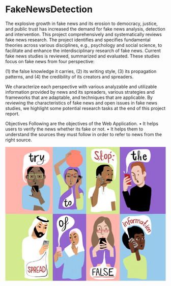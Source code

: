 # FakeNewsDetection

The explosive growth in fake news and its erosion to democracy, justice, and
public trust has increased the demand for fake news analysis, detection and
intervention. This project comprehensively and systematically reviews fake news
research. The project identifies and specifies fundamental theories across various
disciplines, e.g., psychology and social science, to facilitate and enhance the
interdisciplinary research of fake news. Current fake news studies is reviewed,
summarized and evaluated.
These studies focus on fake news from four perspective:

(1) the false knowledge it carries,
(2) its writing style,
(3) its propagation patterns, and
(4) the credibility of its creators and spreaders.

We characterize each perspective with various analyzable and utilizable
information provided by news and its spreaders, various strategies and frameworks
that are adaptable, and techniques that are applicable. By reviewing the
characteristics of fake news and open issues in fake news studies, we highlight
some potential research tasks at the end of this project report.

Objectives
Following are the objectives of the Web Application.
• It helps users to verify the news whether its fake or not.
• It helps them to understand the sources they must follow in order to refer to news from the right source.

![alt text](templates/Frame_1.png)
